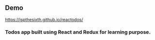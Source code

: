## Demo
https://jspthesixth.github.io/reactodos/

### Todos app built using React and Redux for learning purpose.
